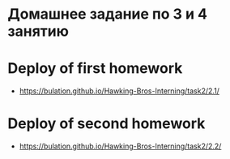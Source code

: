 # Домашнее задание по 3 и 4 занятию

# Deploy of first homework
- https://bulation.github.io/Hawking-Bros-Interning/task2/2.1/
# Deploy of second homework
- https://bulation.github.io/Hawking-Bros-Interning/task2/2.2/